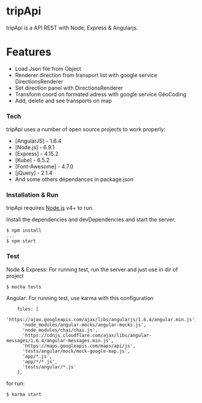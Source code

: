 # tripApi

tripApi is a API REST with Node, Express & Angularjs.

# Features

  - Load Json file from Object
  - Renderer direction from transport list with google service DirectionsRenderer
  - Set direction panel with DirectionsRenderer
  - Transform coord on formated adress with google service GéoCoding
  - Add, delete and see transports on map

### Tech

tripApi uses a number of open source projects to work properly:

* [AngularJS] - 1.6.4
* [Node.js] - 6.9.1
* [Express] - 4.15.2
* [Kube] - 6.5.2
* [Font-Awesome] - 4.7.0
* [jQuery] - 2.1.4
* And some others dépendances in package.json

### Installation & Run

tripApi requires [Node.js](https://nodejs.org/) v4+ to run.

Install the dependencies and devDependencies and start the server.
```
$ npm install
...
$ npm start
```



### Test

Node & Express:
For running test, run the server and just use in dir of project

```
$ mocha tests
```

Angular:
For running test, use karma with this configuration
```
    files: [
      'https://ajax.googleapis.com/ajax/libs/angularjs/1.6.4/angular.min.js',
      'node_modules/angular-mocks/angular-mocks.js',
      'node_modules/chai/chai.js',
      'https://cdnjs.cloudflare.com/ajax/libs/angular-messages/1.6.4/angular-messages.min.js',
      'https://maps.googleapis.com/maps/api/js',
      'tests/angular/mock/mock-google-map.js',
      'app/*.js',
      'app/*/*.js',
      'tests/angular/*.js'
    ],
```

for run:
```
$ karma start
```
